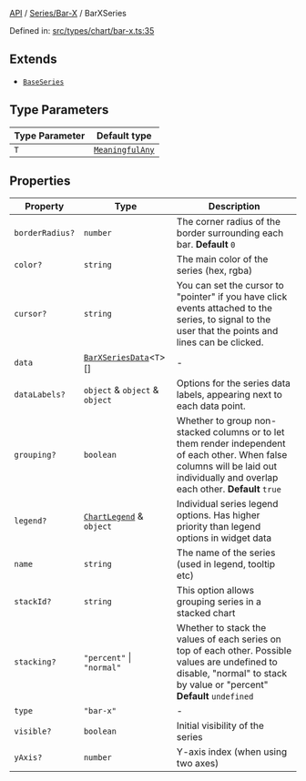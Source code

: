 [API](../../../overview.md) / [Series/Bar-X](../overview.md) / BarXSeries

Defined in: [src/types/chart/bar-x.ts:35](https://github.com/gravity-ui/charts/blob/6aea3bcf86facdd4a019a7e612d7ac7e27006c35/src/types/chart/bar-x.ts#L35)

## Extends

- [`BaseSeries`](../../General/interfaces/BaseSeries.md)

## Type Parameters

| Type Parameter | Default type |
| ------ | ------ |
| `T` | [`MeaningfulAny`](../../../Utilities/type-aliases/MeaningfulAny.md) |

## Properties

| Property | Type | Description |
| ------ | ------ | ------ |
| <a id="borderradius"></a> `borderRadius?` | `number` | The corner radius of the border surrounding each bar. **Default** `0` |
| <a id="color"></a> `color?` | `string` | The main color of the series (hex, rgba) |
| <a id="cursor"></a> `cursor?` | `string` | You can set the cursor to "pointer" if you have click events attached to the series, to signal to the user that the points and lines can be clicked. |
| <a id="data"></a> `data` | [`BarXSeriesData`](BarXSeriesData.md)\<`T`\>[] | - |
| <a id="datalabels"></a> `dataLabels?` | `object` & `object` & `object` | Options for the series data labels, appearing next to each data point. |
| <a id="grouping"></a> `grouping?` | `boolean` | Whether to group non-stacked columns or to let them render independent of each other. When false columns will be laid out individually and overlap each other. **Default** `true` |
| <a id="legend"></a> `legend?` | [`ChartLegend`](../../../Configuration/interfaces/ChartLegend.md) & `object` | Individual series legend options. Has higher priority than legend options in widget data |
| <a id="name"></a> `name` | `string` | The name of the series (used in legend, tooltip etc) |
| <a id="stackid"></a> `stackId?` | `string` | This option allows grouping series in a stacked chart |
| <a id="stacking"></a> `stacking?` | `"percent"` \| `"normal"` | Whether to stack the values of each series on top of each other. Possible values are undefined to disable, "normal" to stack by value or "percent" **Default** `undefined` |
| <a id="type"></a> `type` | `"bar-x"` | - |
| <a id="visible"></a> `visible?` | `boolean` | Initial visibility of the series |
| <a id="yaxis"></a> `yAxis?` | `number` | Y-axis index (when using two axes) |
